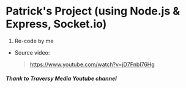 # Patrick's Project (using Node.js & Express, Socket.io)

1. Re-code by me

- Source video:
  > https://www.youtube.com/watch?v=jD7FnbI76Hg

##### Thank to Traversy Media Youtube channel
